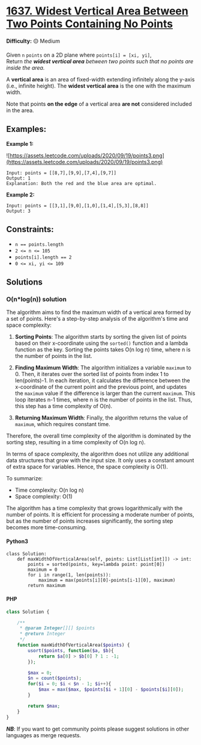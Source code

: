 # [1637. Widest Vertical Area Between Two Points Containing No Points](https://leetcode.com/problems/widest-vertical-area-between-two-points-containing-no-points/description/)

**Difficulty:** :yellow_circle: Medium

Given `n` `points` on a 2D plane where `points[i] = [xi, yi]`, Return *the **widest vertical area** between two points such that no points are inside the area.*

A **vertical area** is an area of fixed-width extending infinitely along the y-axis (i.e., infinite height). The **widest vertical area** is the one with the maximum width.

Note that points **on the edge** of a vertical area **are not** considered included in the area.

## Examples:

**Example 1:**

![https://assets.leetcode.com/uploads/2020/09/19/points3.png](https://assets.leetcode.com/uploads/2020/09/19/points3.png)

```
Input: points = [[8,7],[9,9],[7,4],[9,7]]
Output: 1
Explanation: Both the red and the blue area are optimal.

```

**Example 2:**

```
Input: points = [[3,1],[9,0],[1,0],[1,4],[5,3],[8,8]]
Output: 3

```

## Constraints:

- `n == points.length`
- `2 <= n <= 105`
- `points[i].length == 2`
- `0 <= xi, yi <= 109`


## Solutions

### O(n\*log(n)) solution 

The algorithm aims to find the maximum width of a vertical area formed by a set of points. Here's a step-by-step analysis of the algorithm's time and space complexity:

1. **Sorting Points**: The algorithm starts by sorting the given list of points based on their x-coordinate using the `sorted()` function and a lambda function as the key. Sorting the points takes O(n log n) time, where n is the number of points in the list.

2. **Finding Maximum Width**: The algorithm initializes a variable `maximum` to 0. Then, it iterates over the sorted list of points from index 1 to len(points)-1. In each iteration, it calculates the difference between the x-coordinate of the current point and the previous point, and updates the `maximum` value if the difference is larger than the current `maximum`. This loop iterates n-1 times, where n is the number of points in the list. Thus, this step has a time complexity of O(n).

3. **Returning Maximum Width**: Finally, the algorithm returns the value of `maximum`, which requires constant time.

Therefore, the overall time complexity of the algorithm is dominated by the sorting step, resulting in a time complexity of O(n log n).

In terms of space complexity, the algorithm does not utilize any additional data structures that grow with the input size. It only uses a constant amount of extra space for variables. Hence, the space complexity is O(1).

To summarize:
- Time complexity: O(n log n)
- Space complexity: O(1)

The algorithm has a time complexity that grows logarithmically with the number of points. It is efficient for processing a moderate number of points, but as the number of points increases significantly, the sorting step becomes more time-consuming.

#### Python3
```python3
class Solution:
    def maxWidthOfVerticalArea(self, points: List[List[int]]) -> int:
        points = sorted(points, key=lambda point: point[0])
        maximum = 0
        for i in range(1, len(points)):
            maximum = max(points[i][0]-points[i-1][0], maximum)
        return maximum
```

#### PHP
```php
class Solution {

    /**
     * @param Integer[][] $points
     * @return Integer
     */
    function maxWidthOfVerticalArea($points) {
        usort($points, function($a, $b){
            return $a[0] > $b[0] ? 1 : -1;
        });

        $max = 0;
        $n = count($points);
        for($i = 0; $i < $n - 1; $i++){
            $max = max($max, $points[$i + 1][0] - $points[$i][0]);
        }

        return $max;
    }
}
```

***NB***: If you want to get community points please suggest solutions in other languages as merge requests.

